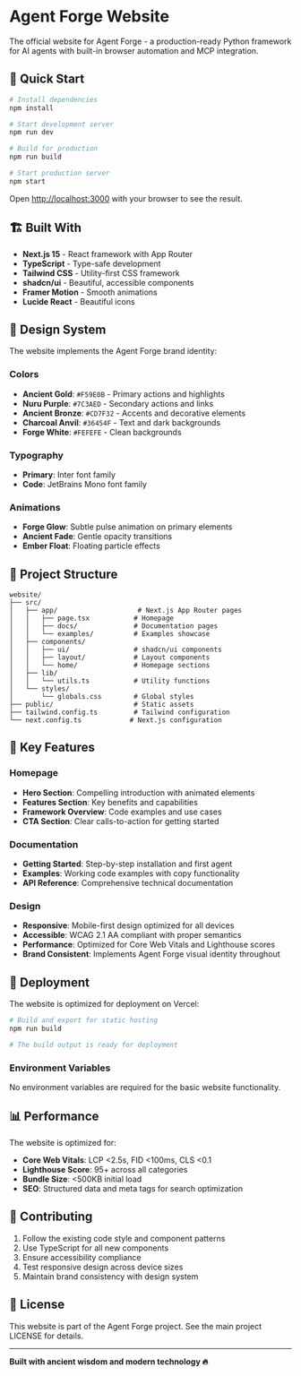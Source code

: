 # Agent Forge Website

The official website for Agent Forge - a production-ready Python framework for AI agents with built-in browser automation and MCP integration.

## 🚀 Quick Start

```bash
# Install dependencies
npm install

# Start development server
npm run dev

# Build for production
npm run build

# Start production server
npm start
```

Open [http://localhost:3000](http://localhost:3000) with your browser to see the result.

## 🏗️ Built With

- **Next.js 15** - React framework with App Router
- **TypeScript** - Type-safe development
- **Tailwind CSS** - Utility-first CSS framework
- **shadcn/ui** - Beautiful, accessible components
- **Framer Motion** - Smooth animations
- **Lucide React** - Beautiful icons

## 🎨 Design System

The website implements the Agent Forge brand identity:

### Colors
- **Ancient Gold**: `#F59E0B` - Primary actions and highlights
- **Nuru Purple**: `#7C3AED` - Secondary actions and links
- **Ancient Bronze**: `#CD7F32` - Accents and decorative elements
- **Charcoal Anvil**: `#36454F` - Text and dark backgrounds
- **Forge White**: `#FEFEFE` - Clean backgrounds

### Typography
- **Primary**: Inter font family
- **Code**: JetBrains Mono font family

### Animations
- **Forge Glow**: Subtle pulse animation on primary elements
- **Ancient Fade**: Gentle opacity transitions
- **Ember Float**: Floating particle effects

## 📁 Project Structure

```
website/
├── src/
│   ├── app/                    # Next.js App Router pages
│   │   ├── page.tsx           # Homepage
│   │   ├── docs/              # Documentation pages
│   │   └── examples/          # Examples showcase
│   ├── components/
│   │   ├── ui/                # shadcn/ui components
│   │   ├── layout/            # Layout components
│   │   └── home/              # Homepage sections
│   ├── lib/
│   │   └── utils.ts           # Utility functions
│   └── styles/
│       └── globals.css        # Global styles
├── public/                    # Static assets
├── tailwind.config.ts         # Tailwind configuration
└── next.config.ts            # Next.js configuration
```

## 🎯 Key Features

### Homepage
- **Hero Section**: Compelling introduction with animated elements
- **Features Section**: Key benefits and capabilities
- **Framework Overview**: Code examples and use cases
- **CTA Section**: Clear calls-to-action for getting started

### Documentation
- **Getting Started**: Step-by-step installation and first agent
- **Examples**: Working code examples with copy functionality
- **API Reference**: Comprehensive technical documentation

### Design
- **Responsive**: Mobile-first design optimized for all devices
- **Accessible**: WCAG 2.1 AA compliant with proper semantics
- **Performance**: Optimized for Core Web Vitals and Lighthouse scores
- **Brand Consistent**: Implements Agent Forge visual identity throughout

## 🚀 Deployment

The website is optimized for deployment on Vercel:

```bash
# Build and export for static hosting
npm run build

# The build output is ready for deployment
```

### Environment Variables

No environment variables are required for the basic website functionality.

## 📊 Performance

The website is optimized for:
- **Core Web Vitals**: LCP <2.5s, FID <100ms, CLS <0.1
- **Lighthouse Score**: 95+ across all categories
- **Bundle Size**: <500KB initial load
- **SEO**: Structured data and meta tags for search optimization

## 🤝 Contributing

1. Follow the existing code style and component patterns
2. Use TypeScript for all new components
3. Ensure accessibility compliance
4. Test responsive design across device sizes
5. Maintain brand consistency with design system

## 📝 License

This website is part of the Agent Forge project. See the main project LICENSE for details.

---

**Built with ancient wisdom and modern technology 🔥**
